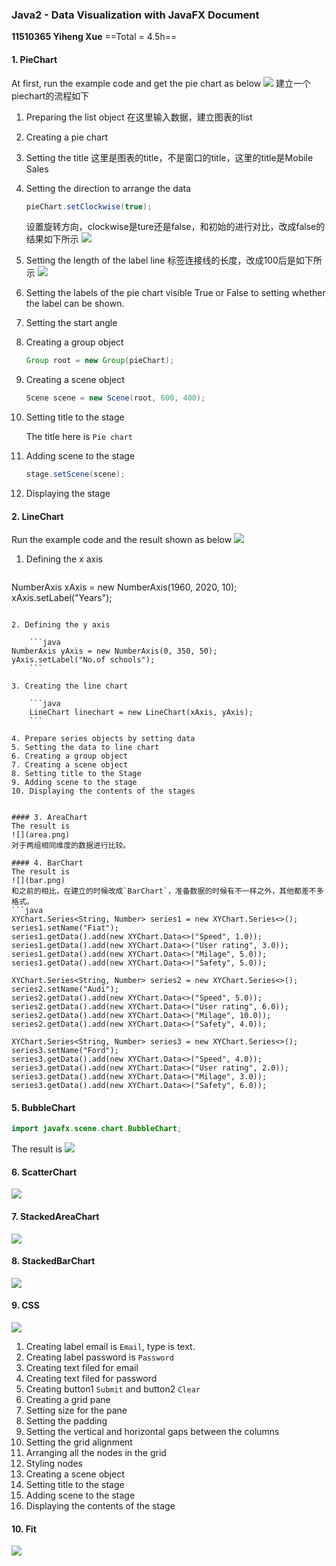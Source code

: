 ### Java2 - Data Visualization with JavaFX Document
**11510365 Yiheng Xue**
==Total = 4.5h==

#### 1. PieChart
At first, run the example code and get the pie chart as below
![](pie.png)
建立一个piechart的流程如下
1. Preparing the list object
    在这里输入数据，建立图表的list
2. Creating a pie chart
3. Setting the title
    这里是图表的title，不是窗口的title，这里的title是Mobile Sales
4. Setting the direction to arrange the data

    ```java
    pieChart.setClockwise(true);
    ```
    设置旋转方向，clockwise是ture还是false，和初始的进行对比，改成false的结果如下所示
        ![](pie_clockwiseIsFalse.png)
5. Setting the length of the label line
    标签连接线的长度，改成100后是如下所示
    ![](pie_line100.png)
6. Setting the labels of the pie chart visible
    True or False to setting whether the label can be shown.
7. Setting the start angle
8. Creating a group object
    
    ```java
    Group root = new Group(pieChart);
    ```
    
9. Creating a scene object
    
    ```java
    Scene scene = new Scene(root, 600, 400);
    ```
    
10. Setting title to the stage
    
    The title here is `Pie chart`
    
11. Adding scene to the stage
    
    ```java
    stage.setScene(scene);
    ```
    
12. Displaying the stage



#### 2. LineChart
Run the example code and the result shown as below
![](line.png)
1. Defining the x axis

    ```java
NumberAxis xAxis = new NumberAxis(1960, 2020, 10); 
xAxis.setLabel("Years"); 
```
 
2. Defining the y axis

    ```java
NumberAxis yAxis = new NumberAxis(0, 350, 50); 
yAxis.setLabel("No.of schools"); 
    ```
    
3. Creating the line chart

    ```java
    LineChart linechart = new LineChart(xAxis, yAxis);  
    ```
    
4. Prepare series objects by setting data
5. Setting the data to line chart
6. Creating a group object
7. Creating a scene object
8. Setting title to the Stage
9. Adding scene to the stage
10. Displaying the contents of the stages


#### 3. AreaChart
The result is
![](area.png)
对于两组相同维度的数据进行比较。

#### 4. BarChart
The result is
![](bar.png)
和之前的相比，在建立的时候改成`BarChart`，准备数据的时候有不一样之外，其他都差不多格式。
```java
XYChart.Series<String, Number> series1 = new XYChart.Series<>();
series1.setName("Fiat");
series1.getData().add(new XYChart.Data<>("Speed", 1.0));
series1.getData().add(new XYChart.Data<>("User rating", 3.0));
series1.getData().add(new XYChart.Data<>("Milage", 5.0));
series1.getData().add(new XYChart.Data<>("Safety", 5.0));
        
XYChart.Series<String, Number> series2 = new XYChart.Series<>();
series2.setName("Audi");
series2.getData().add(new XYChart.Data<>("Speed", 5.0));
series2.getData().add(new XYChart.Data<>("User rating", 6.0));
series2.getData().add(new XYChart.Data<>("Milage", 10.0));
series2.getData().add(new XYChart.Data<>("Safety", 4.0));

XYChart.Series<String, Number> series3 = new XYChart.Series<>();
series3.setName("Ford");
series3.getData().add(new XYChart.Data<>("Speed", 4.0));
series3.getData().add(new XYChart.Data<>("User rating", 2.0));
series3.getData().add(new XYChart.Data<>("Milage", 3.0));
series3.getData().add(new XYChart.Data<>("Safety", 6.0));
```



#### 5. BubbleChart
```java
import javafx.scene.chart.BubbleChart; 
```
The result is
![](bubble.png)

#### 6. ScatterChart
![](scatter.png)

#### 7. StackedAreaChart
![](stackArea.png)


#### 8. StackedBarChart
![](stackBar.png)

#### 9. CSS
![](css.png)
1. Creating label email is `Email`, type is text.
2. Creating label password is `Password`
3. Creating text filed for email
4. Creating text filed for password
5. Creating button1 `Submit` and button2 `Clear`
6. Creating a grid pane
7. Setting size for the pane
8. Setting the padding
9. Setting the vertical and horizontal gaps between the columns
10. Setting the grid alignment
11. Arranging all the nodes in the grid
12. Styling nodes
13. Creating a scene object
14. Setting title to the stage
15. Adding scene to the stage
16. Displaying the contents of the stage

#### 10. Fit
![](fit.png)
